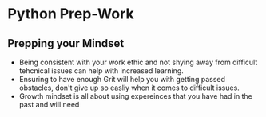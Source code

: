 # Python Prep-Work

## Prepping your Mindset
- Being consistent with your work ethic and not shying away from difficult tehcnical issues can help with increased learning.
- Ensuring to have enough Grit will help you with getting passed obstacles, don't give up so easliy when it comes to difficult issues.
- Growth mindset is all about using expereinces that you have had in the past and will need
